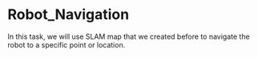 # Robot_Navigation
In this task, we will use SLAM map that we created before to navigate the robot to a specific point or location.
